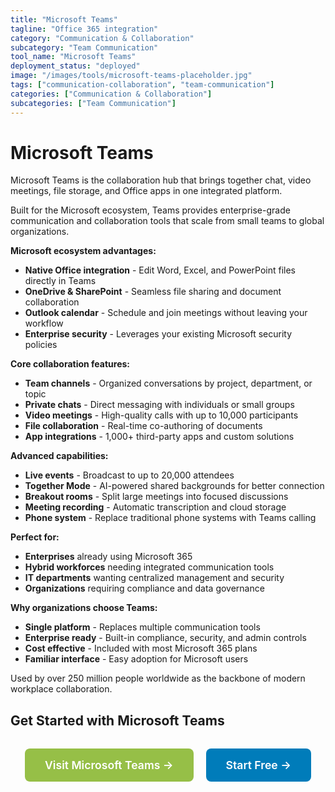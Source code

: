 ```yaml
---
title: "Microsoft Teams"
tagline: "Office 365 integration"
category: "Communication & Collaboration"
subcategory: "Team Communication"
tool_name: "Microsoft Teams"
deployment_status: "deployed"
image: "/images/tools/microsoft-teams-placeholder.jpg"
tags: ["communication-collaboration", "team-communication"]
categories: ["Communication & Collaboration"]
subcategories: ["Team Communication"]
---
```


# Microsoft Teams

Microsoft Teams is the collaboration hub that brings together chat, video meetings, file storage, and Office apps in one integrated platform.

Built for the Microsoft ecosystem, Teams provides enterprise-grade communication and collaboration tools that scale from small teams to global organizations.

**Microsoft ecosystem advantages:**
- **Native Office integration** - Edit Word, Excel, and PowerPoint files directly in Teams
- **OneDrive & SharePoint** - Seamless file sharing and document collaboration
- **Outlook calendar** - Schedule and join meetings without leaving your workflow
- **Enterprise security** - Leverages your existing Microsoft security policies

**Core collaboration features:**
- **Team channels** - Organized conversations by project, department, or topic
- **Private chats** - Direct messaging with individuals or small groups
- **Video meetings** - High-quality calls with up to 10,000 participants
- **File collaboration** - Real-time co-authoring of documents
- **App integrations** - 1,000+ third-party apps and custom solutions

**Advanced capabilities:**
- **Live events** - Broadcast to up to 20,000 attendees
- **Together Mode** - AI-powered shared backgrounds for better connection
- **Breakout rooms** - Split large meetings into focused discussions
- **Meeting recording** - Automatic transcription and cloud storage
- **Phone system** - Replace traditional phone systems with Teams calling

**Perfect for:**
- **Enterprises** already using Microsoft 365
- **Hybrid workforces** needing integrated communication tools
- **IT departments** wanting centralized management and security
- **Organizations** requiring compliance and data governance

**Why organizations choose Teams:**
- **Single platform** - Replaces multiple communication tools
- **Enterprise ready** - Built-in compliance, security, and admin controls
- **Cost effective** - Included with most Microsoft 365 plans
- **Familiar interface** - Easy adoption for Microsoft users

Used by over 250 million people worldwide as the backbone of modern workplace collaboration.

## Get Started with Microsoft Teams

<div style="text-align: center; margin: 2rem 0;">
  <a href="https://teams.microsoft.com" target="_blank" rel="noopener noreferrer" style="display: inline-block; background: #96BF47; color: white; padding: 1rem 2rem; text-decoration: none; border-radius: 8px; font-weight: 600; font-size: 1.1rem; margin-right: 1rem;">Visit Microsoft Teams →</a>
  <a href="https://teams.microsoft.com/start" target="_blank" rel="noopener noreferrer" style="display: inline-block; background: #007cba; color: white; padding: 1rem 2rem; text-decoration: none; border-radius: 8px; font-weight: 600; font-size: 1.1rem;">Start Free →</a>
</div>